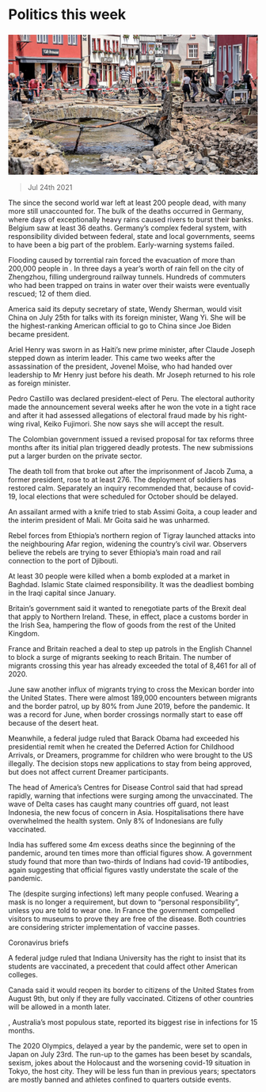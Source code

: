 ###### 

# Politics this week 

#####  

![image](images/20210724_WWP001_0.jpg) 

> Jul 24th 2021 

The  since the second world war left at least 200 people dead, with many more still unaccounted for. The bulk of the deaths occurred in Germany, where days of exceptionally heavy rains caused rivers to burst their banks. Belgium saw at least 36 deaths. Germany’s complex federal system, with responsibility divided between federal, state and local governments, seems to have been a big part of the problem. Early-warning systems failed.

Flooding caused by torrential rain forced the evacuation of more than 200,000 people in . In three days a year’s worth of rain fell on the city of Zhengzhou, filling underground railway tunnels. Hundreds of commuters who had been trapped on trains in water over their waists were eventually rescued; 12 of them died.


America said its deputy secretary of state, Wendy Sherman, would visit China on July 25th for talks with its foreign minister, Wang Yi. She will be the highest-ranking American official to go to China since Joe Biden became president.

Ariel Henry was sworn in as Haiti’s new prime minister, after Claude Joseph stepped down as interim leader. This came two weeks after the assassination of the president, Jovenel Moïse, who had handed over leadership to Mr Henry just before his death. Mr Joseph returned to his role as foreign minister.

Pedro Castillo was declared president-elect of Peru. The electoral authority made the announcement several weeks after he won the vote in a tight race and after it had assessed allegations of electoral fraud made by his right-wing rival, Keiko Fujimori. She now says she will accept the result.

The Colombian government issued a revised proposal for tax reforms three months after its initial plan triggered deadly protests. The new submissions put a larger burden on the private sector.

The death toll from  that broke out after the imprisonment of Jacob Zuma, a former president, rose to at least 276. The deployment of soldiers has restored calm. Separately an inquiry recommended that, because of covid-19, local elections that were scheduled for October should be delayed.

An assailant armed with a knife tried to stab Assimi Goita, a coup leader and the interim president of Mali. Mr Goita said he was unharmed.

Rebel forces from Ethiopia’s northern region of Tigray launched attacks into the neighbouring Afar region, widening the country’s civil war. Observers believe the rebels are trying to sever Ethiopia’s main road and rail connection to the port of Djibouti.

At least 30 people were killed when a bomb exploded at a market in Baghdad. Islamic State claimed responsibility. It was the deadliest bombing in the Iraqi capital since January.

Britain’s government said it wanted to renegotiate parts of the Brexit deal that apply to Northern Ireland. These, in effect, place a customs border in the Irish Sea, hampering the flow of goods from the rest of the United Kingdom.

France and Britain reached a deal to step up patrols in the English Channel to block a surge of migrants seeking to reach Britain. The number of migrants crossing this year has already exceeded the total of 8,461 for all of 2020.

June saw another influx of migrants trying to cross the Mexican border into the United States. There were almost 189,000 encounters between migrants and the border patrol, up by 80% from June 2019, before the pandemic. It was a record for June, when border crossings normally start to ease off because of the desert heat.

Meanwhile, a federal judge ruled that Barack Obama had exceeded his presidential remit when he created the Deferred Action for Childhood Arrivals, or Dreamers, programme for children who were brought to the US illegally. The decision stops new applications to stay from being approved, but does not affect current Dreamer participants.

The head of America’s Centres for Disease Control said that  had spread rapidly, warning that infections were surging among the unvaccinated. The wave of Delta cases has caught many countries off guard, not least Indonesia, the new focus of concern in Asia. Hospitalisations there have overwhelmed the health system. Only 8% of Indonesians are fully vaccinated.

India has suffered some 4m excess deaths since the beginning of the pandemic, around ten times more than official figures show. A government study found that more than two-thirds of Indians had covid-19 antibodies, again suggesting that official figures vastly understate the scale of the pandemic.

The  (despite surging infections) left many people confused. Wearing a mask is no longer a requirement, but down to “personal responsibility”, unless you are told to wear one. In France the government compelled visitors to museums to prove they are free of the disease. Both countries are considering stricter implementation of vaccine passes.

Coronavirus briefs


A federal judge ruled that Indiana University has the right to insist that its students are vaccinated, a precedent that could affect other American colleges.

Canada said it would reopen its border to citizens of the United States from August 9th, but only if they are fully vaccinated. Citizens of other countries will be allowed in a month later.

, Australia’s most populous state, reported its biggest rise in infections for 15 months.

The 2020 Olympics, delayed a year by the pandemic, were set to open in Japan on July 23rd. The run-up to the games has been beset by scandals, sexism, jokes about the Holocaust and the worsening covid-19 situation in Tokyo, the host city. They will be less fun than in previous years; spectators are mostly banned and athletes confined to quarters outside events.

